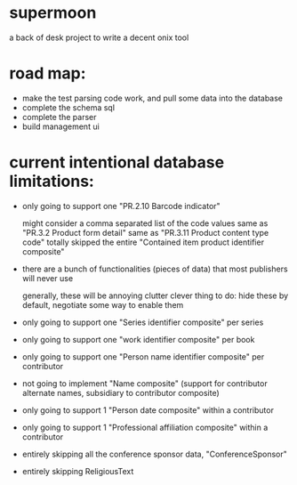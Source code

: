 # supermoon
a back of desk project to write a decent onix tool

# road map:
* make the test parsing code work, and pull some data into the database
* complete the schema sql
* complete the parser
* build management ui



# current intentional database limitations:

* only going to support one "PR.2.10 Barcode indicator"

    might consider a comma separated list of the code values
    same as "PR.3.2 Product form detail"
    same as "PR.3.11 Product content type code"
    totally skipped the entire "Contained item product identifier composite"

* there are a bunch of functionalities (pieces of data) that most publishers will never use

    generally, these will be annoying clutter
    clever thing to do: hide these by default, negotiate some way to enable them

* only going to support one "Series identifier composite" per series

* only going to support one "work identifier composite" per book

* only going to support one "Person name identifier composite" per contributor

* not going to implement "Name composite" (support for contributor alternate names, subsidiary to contributor composite)

* only going to support 1 "Person date composite" within a contributor

* only going to support 1 "Professional affiliation composite" within a contributor

* entirely skipping all the conference sponsor data, "ConferenceSponsor"

* entirely skipping ReligiousText






